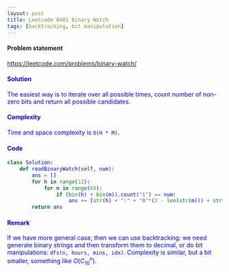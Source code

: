 ```yaml
---
layout: post
title: Leetcode 0401 Binary Watch
tags: [backtracking, bit manipulation]
---
```


#### Problem statement

<a href="https://leetcode.com/problems/binary-watch/"> <font color = blue>https://leetcode.com/problems/binary-watch/

#### Solution
The easiest way is to iterate over all possible times, count number of non-zero bits and return all possible candidates.

#### Complexity
Time and space complexity is `O(H * M)`.

#### Code
```python
class Solution:
    def readBinaryWatch(self, num):
        ans = []
        for h in range(12):
            for m in range(60):
                if (bin(h) + bin(m)).count("1") == num:
                    ans += [str(h) + ":" + "0"*(2 - len(str(m))) + str(m)]
        return ans
```

#### Remark
If we have more general case, then we can use backtracking: we need generate binary strings and then transform them to decimal, or do bit manipulations: `dfs(n, hours, mins, idx)`. Complexity is similar, but a bit smaller, something like $O(C_{10}^n)$.

